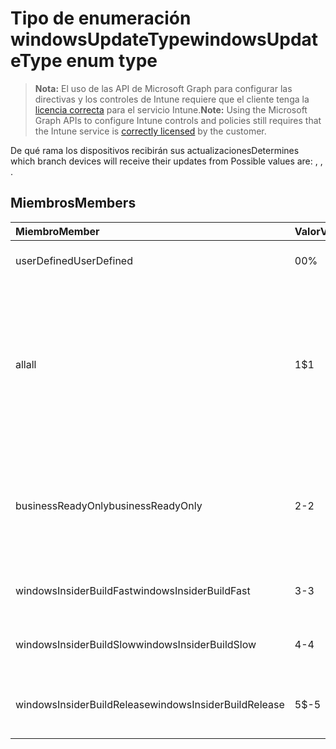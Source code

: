# <a name="windowsupdatetype-enum-type"></a><span data-ttu-id="d45ab-101">Tipo de enumeración windowsUpdateType</span><span class="sxs-lookup"><span data-stu-id="d45ab-101">windowsUpdateType enum type</span></span>

> <span data-ttu-id="d45ab-102">**Nota:** El uso de las API de Microsoft Graph para configurar las directivas y los controles de Intune requiere que el cliente tenga la [licencia correcta](https://go.microsoft.com/fwlink/?linkid=839381) para el servicio Intune.</span><span class="sxs-lookup"><span data-stu-id="d45ab-102">**Note:** Using the Microsoft Graph APIs to configure Intune controls and policies still requires that the Intune service is [correctly licensed](https://go.microsoft.com/fwlink/?linkid=839381) by the customer.</span></span>

<span data-ttu-id="d45ab-103">De qué rama los dispositivos recibirán sus actualizaciones</span><span class="sxs-lookup"><span data-stu-id="d45ab-103">Determines which branch devices will receive their updates from Possible values are: , , .</span></span>
## <a name="members"></a><span data-ttu-id="d45ab-104">Miembros</span><span class="sxs-lookup"><span data-stu-id="d45ab-104">Members</span></span>
|<span data-ttu-id="d45ab-105">Miembro</span><span class="sxs-lookup"><span data-stu-id="d45ab-105">Member</span></span>|<span data-ttu-id="d45ab-106">Valor</span><span class="sxs-lookup"><span data-stu-id="d45ab-106">Value</span></span>|<span data-ttu-id="d45ab-107">Descripción</span><span class="sxs-lookup"><span data-stu-id="d45ab-107">Description</span></span>|
|:---|:---|:---|
|<span data-ttu-id="d45ab-108">userDefined</span><span class="sxs-lookup"><span data-stu-id="d45ab-108">UserDefined</span></span>|<span data-ttu-id="d45ab-109">0</span><span class="sxs-lookup"><span data-stu-id="d45ab-109">0%</span></span>|<span data-ttu-id="d45ab-110">Permite que el usuario lo establezca.</span><span class="sxs-lookup"><span data-stu-id="d45ab-110">Allow the user to set.</span></span>|
|<span data-ttu-id="d45ab-111">all</span><span class="sxs-lookup"><span data-stu-id="d45ab-111">all</span></span>|<span data-ttu-id="d45ab-112">1</span><span class="sxs-lookup"><span data-stu-id="d45ab-112">$1</span></span>|<span data-ttu-id="d45ab-113">Canal semestral (dirigido).</span><span class="sxs-lookup"><span data-stu-id="d45ab-113">Semi-Annual Channel (Targeted)</span></span> <span data-ttu-id="d45ab-114">El dispositivo obtiene todas las actualizaciones aplicables desde el canal semestral (dirigido).</span><span class="sxs-lookup"><span data-stu-id="d45ab-114">Device gets all applicable feature updates from Semi-annual Channel (Targeted).</span></span>|
|<span data-ttu-id="d45ab-115">businessReadyOnly</span><span class="sxs-lookup"><span data-stu-id="d45ab-115">businessReadyOnly</span></span>|<span data-ttu-id="d45ab-116">2</span><span class="sxs-lookup"><span data-stu-id="d45ab-116">-2</span></span>|<span data-ttu-id="d45ab-117">Canal semestral.</span><span class="sxs-lookup"><span data-stu-id="d45ab-117">Semi-Annual Channel</span></span> <span data-ttu-id="d45ab-118">El dispositivo obtiene todas las actualizaciones desde el canal semestral.</span><span class="sxs-lookup"><span data-stu-id="d45ab-118">Device gets feature updates from Semi-annual Channel.</span></span>|
|<span data-ttu-id="d45ab-119">windowsInsiderBuildFast</span><span class="sxs-lookup"><span data-stu-id="d45ab-119">windowsInsiderBuildFast</span></span>|<span data-ttu-id="d45ab-120">3</span><span class="sxs-lookup"><span data-stu-id="d45ab-120">-3</span></span>|<span data-ttu-id="d45ab-121">Compilación de Windows Insider - Rápido</span><span class="sxs-lookup"><span data-stu-id="d45ab-121">Windows Insider build - Fast</span></span>|
|<span data-ttu-id="d45ab-122">windowsInsiderBuildSlow</span><span class="sxs-lookup"><span data-stu-id="d45ab-122">windowsInsiderBuildSlow</span></span>|<span data-ttu-id="d45ab-123">4</span><span class="sxs-lookup"><span data-stu-id="d45ab-123">-4</span></span>|<span data-ttu-id="d45ab-124">Compilación de Windows Insider - Lento</span><span class="sxs-lookup"><span data-stu-id="d45ab-124">Windows Insider build - Slow</span></span>|
|<span data-ttu-id="d45ab-125">windowsInsiderBuildRelease</span><span class="sxs-lookup"><span data-stu-id="d45ab-125">windowsInsiderBuildRelease</span></span>|<span data-ttu-id="d45ab-126">5</span><span class="sxs-lookup"><span data-stu-id="d45ab-126">$-5</span></span>|<span data-ttu-id="d45ab-127">Compilación de lanzamiento de Windows Insider</span><span class="sxs-lookup"><span data-stu-id="d45ab-127">Release Windows Insider build</span></span>|



